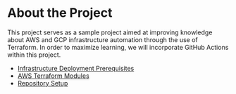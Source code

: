 # About the Project

This project serves as a sample project aimed at improving knowledge about AWS and GCP infrastructure automation through the use of Terraform. In order to maximize learning, we will incorporate GitHub Actions within this project.


- [Infrastructure Deployment Prerequisites](infra-deployment-prerequisite/summary.md)
- [AWS Terraform Modules](modules/aws/summary.md)
- [Repository Setup](repository-setup-guide/summary.md)